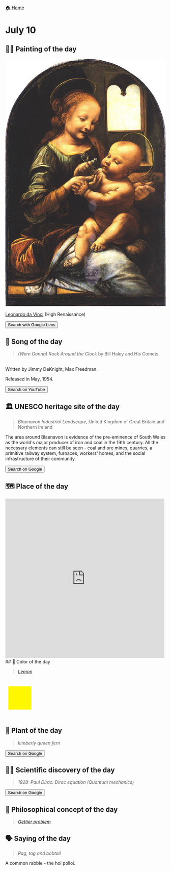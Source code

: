 
[🏠 Home](../../index.md)

# July 10

## 🧑‍🎨 Painting of the day

<img width="600" src="../img/Leonardo_da_Vinci_6.jpg">

[Leonardo da Vinci](http://en.wikipedia.org/wiki/Leonardo_da_Vinci) (High Renaissance)

<button class="btn btn-success"
onclick=" window.open('https://lens.google.com/uploadbyurl?url=https://iretes.github.io/one-a-day/data/img/Leonardo_da_Vinci_6.jpg','_blank')">
Search with Google Lens
</button>

## 🎼 Song of the day

> *(Were Gonna) Rock Around the Clock*
by Bill Haley and His Comets

<br />Written by Jimmy DeKnight, Max Freedman.

Released in May, 1954.

<button class="btn btn-success"
onclick=" window.open('http://www.youtube.com/search?q=(Were Gonna) Rock Around the Clock by Bill Haley and His Comets','_blank')">
Search on YouTube
</button>

## 🏛️ UNESCO heritage site of the day

> *Blaenavon Industrial Landscape*, United Kingdom of Great Britain and Northern Ireland

<p>The area around Blaenavon is evidence of the pre-eminence of South Wales as the world's major producer of iron and coal in the 19th century. All the necessary elements can still be seen - coal and ore mines, quarries, a primitive railway system, furnaces, workers' homes, and the social infrastructure of their community.</p>

<button class="btn btn-success"
onclick=" window.open('http://www.google.com/search?q=Blaenavon Industrial Landscape','_blank')">
Search on Google
</button>

## 🗺️ Place of the day

<iframe
src="https://www.mapcrunch.com"
name="mapcrunch"
width="500"
height="500"
allowTransparency="true"
scrolling="no"
frameborder="0"
>
</iframe>
## 🎨 Color of the day

> *[Lemon](https://en.wikipedia.org/wiki/Lemon_(color))*

<div style="color:#FFF700; font-size: 100px;">&#9632;</div>

## 🌿 Plant of the day

> *kimberly queen fern*

<button class="btn btn-success"
onclick=" window.open('http://www.google.com/search?q=kimberly queen fern','_blank')">
Search on Google
</button>

## 🧑‍🔬 Scientific discovery of the day

> *1928: Paul Dirac: Dirac equation (Quantum mechanics)*

<button class="btn btn-success"
onclick=" window.open('http://www.google.com/search?q=1928: Paul Dirac: Dirac equation (Quantum mechanics)','_blank')">
Search on Google
</button>

## 💭 Philosophical concept of the day

> *[Gettier problem](https://en.wikipedia.org/wiki/Gettier_problem)*

## 🗣️ Saying of the day

> *Rag, tag and bobtail*

A common rabble - the hoi polloi.
